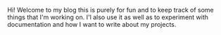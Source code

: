 Hi! Welcome to my blog this is purely for fun and to keep track of some things that I'm working on. I'l also use it as well as to experiment with documentation and how I want to write about my projects.

